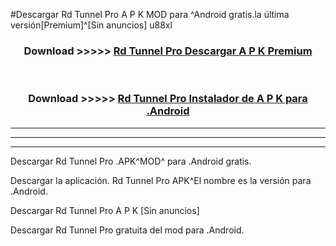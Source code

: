 #Descargar Rd Tunnel Pro  A P K MOD para ^Android gratis.la última versión[Premium]^[Sin anuncios] u88xl



<div align="center">
<h3>Download >>>>> <a href="https://es-web.web.app/?es= Rd Tunnel Pro ">Rd Tunnel Pro  Descargar A P K Premium</a></h3><br>

<h3>Download >>>>> <a href="https://es-web.web.app/?es= Rd Tunnel Pro ">Rd Tunnel Pro  Instalador de A P K para .Android</a></h3>
</div>


----------------------------------------------------------

----------------------------------------------------------

----------------------------------------------------------

Descargar Rd Tunnel Pro  .APK^MOD^ para .Android gratis.

Descargar la aplicación. Rd Tunnel Pro  APK^El nombre es la versión para .Android.

Descargar Rd Tunnel Pro  A P K [Sin anuncios]

Descargar Rd Tunnel Pro  gratuita del mod para .Android.